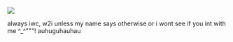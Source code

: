![](https://komarev.com/ghpvc/?username=particleofgod&label=BTs&color=000000&style=plastic)

always iwc,
w2i unless my name says otherwise or i wont see if you int with me ^_^"""!
auhuguhauhau
